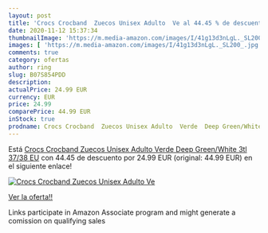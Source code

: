 ```yaml
---
layout: post
title: 'Crocs Crocband  Zuecos Unisex Adulto  Ve al 44.45 % de descuento'
date: 2020-11-12 15:37:34
thumbnailImage: 'https://m.media-amazon.com/images/I/41g13d3nLgL._SL200_.jpg'
images: [ 'https://m.media-amazon.com/images/I/41g13d3nLgL._SL200_.jpg' ]
comments: true
category: ofertas
author: ring
slug: B07S854PDD
description:
actualPrice: 24.99 EUR
currency: EUR
price: 24.99
comparePrice: 44.99 EUR
inStock: true
prodname: Crocs Crocband  Zuecos Unisex Adulto  Verde  Deep Green/White 3tl   37/38 EU
---
```


Está [Crocs Crocband  Zuecos Unisex Adulto  Verde  Deep Green/White 3tl   37/38 EU](https://www.amazon.es/dp/B07S854PDD/?tag=tolees-21) con 44.45 de descuento por 24.99 EUR (original: 44.99 EUR) en el siguiente enlace!

[![Crocs Crocband  Zuecos Unisex Adulto  Ve](https://m.media-amazon.com/images/I/41g13d3nLgL._SL200_.jpg)](https://www.amazon.es/dp/B07S854PDD/?tag=tolees-21)

[Ver la oferta!!](https://www.amazon.es/dp/B07S854PDD/?tag=tolees-21)

Links participate in Amazon Associate program and might generate a comission on qualifying sales


